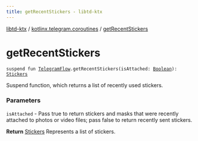 ```yaml
---
title: getRecentStickers - libtd-ktx
---
```


[libtd-ktx](../index.html) / [kotlinx.telegram.coroutines](index.html) / [getRecentStickers](./get-recent-stickers.html)

# getRecentStickers

`suspend fun `[`TelegramFlow`](../kotlinx.telegram.core/-telegram-flow/index.html)`.getRecentStickers(isAttached: `[`Boolean`](https://kotlinlang.org/api/latest/jvm/stdlib/kotlin/-boolean/index.html)`): `[`Stickers`](https://tdlibx.github.io/td/docs/org/drinkless/td/libcore/telegram/TdApi.Stickers.html)

Suspend function, which returns a list of recently used stickers.

### Parameters

`isAttached` - Pass true to return stickers and masks that were recently attached to photos or
video files; pass false to return recently sent stickers.

**Return**
[Stickers](https://tdlibx.github.io/td/docs/org/drinkless/td/libcore/telegram/TdApi.Stickers.html) Represents a list of stickers.

